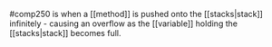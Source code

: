 #comp250 
is when a [[method]] is pushed onto the [[stacks|stack]] infinitely - causing an overflow as the [[variable]] holding the [[stacks|stack]] becomes full. 